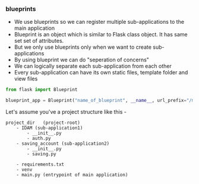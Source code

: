 ### blueprints

- We use blueprints so we can register multiple sub-applications to the main application
- Blueprint is an object which is similar to Flask class object. It has same set set of attributes.
- But we only use blueprints only when we want to create sub-applications
- By using blueprint we can do "seperation of concerns"
- We can logically separate each sub-application from each other
- Every sub-application can have its own static files, template folder and view files


```python
from flask import Blueprint

blueprint_app = Blueprint("name_of_blueprint", __name__, url_prefix="/mysubapp")
```


Let's assume you've a project structure like this - 

```
project_dir   (project-root)
    - IDAM (sub-application1)
        - __init__.py
        - auth.py
    - saving_account (sub-application2)
        - __init__.py
        - saving.py 
        
    - requirements.txt
    - venv
    - main.py (entrypoint of main application)

```